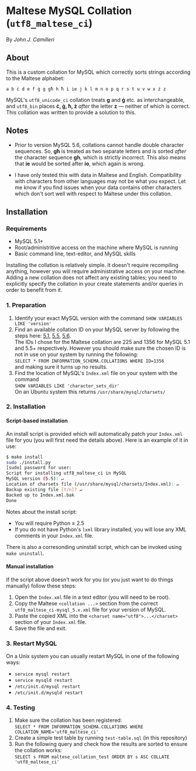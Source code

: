 # Maltese MySQL Collation (`utf8_maltese_ci`)

By _John J. Camilleri_

## About

This is a custom collation for MySQL which correctly sorts strings according to the Maltese alphabet:

    a b ċ d e f ġ g għ h ħ i ie j k l m n o p q r s t u v w x ż z

MySQL's `utf8_unicode_ci` collation treats **g** and **ġ** etc. as interchangeable, and `utf8_bin` places **ċ, ġ, ħ, ż** _after_ the letter **z** — neither of which is correct.
This collation was written to provide a solution to this.

## Notes

- Prior to version MySQL 5.6, collations cannot handle double character sequences.
So, **għ** is treated as two separate letters and is sorted _after_ the character sequence **gh**, which is strictly incorrect.
This also means that **ie** would be sorted after **io**, which again is wrong.

- I have only tested this with data in Maltese and English.
Compatibility with characters from other languages may not be what you expect.
Let me know if you find issues when your data contains other characters which don't sort well with respect to Maltese under this collation.

## Installation

### Requirements

- MySQL 5.1+
- Root/administritive access on the machine where MySQL is running
- Basic command line, text-editor, and MySQL skills

Installing the collation is relatively simple. It doesn't require recompiling anything, however you will require administrative access on your machine.
Adding a new collation does not affect any existing tables; you need to explicitly specify the collation in your create statements and/or queries in order to benefit from it.

### 1. Preparation

1. Identify your exact MySQL version with the command `SHOW VARIABLES LIKE 'version'`
1. Find an available collation ID on your MySQL server by following the steps here:
[5.1][id51], [5.5][id55], [5.6][id56].  
The IDs I chose for the Maltese collation are 225 and 1356 for MySQL 5.1 and 5.5+ respectively.
However you should make sure the chosen ID is not in use on your system by running the following:  
`SELECT * FROM INFORMATION_SCHEMA.COLLATIONS WHERE ID=1356`  
and making sure it turns up no results.
1. Find the location of MySQL's `Index.xml` file on your system with the command  
`SHOW VARIABLES LIKE 'character_sets_dir'`  
On an Ubuntu system this returns `/usr/share/mysql/charsets/`

[id51]:http://dev.mysql.com/doc/refman/5.1/en/adding-collation-choosing-id.html
[id55]:http://dev.mysql.com/doc/refman/5.5/en/adding-collation-choosing-id.html
[id56]:http://dev.mysql.com/doc/refman/5.6/en/adding-collation-choosing-id.html

### 2. Installation

#### Script-based installation

An install script is provided which will automatically patch your `Index.xml` file for you (you will first need the details above). Here is an example of it in use:

```bash
$ make install
sudo ./install.py
[sudo] password for user: 
Script for installing utf8_maltese_ci in MySQL
MySQL version (5.5): ↵
Location of charsets file (/usr/share/mysql/charsets/Index.xml): ↵
Backup existing file [Y/n]? ↵
Backed up to Index.xml.bak
Done
```

Notes about the install script:

- You will require Python ≥ 2.5
- If you do not have Python's `lxml` library installed, you will lose any XML comments in your `Index.xml` file.

There is also a corresonding uninstall script, which can be invoked using `make uninstall`.

#### Manual installation

If the script above doesn't work for you (or you just want to do things manually) follow these steps:

1. Open the `Index.xml` file in a text editor (you will need to be root).
1. Copy the Maltese `<collation ...>` section from the correct `utf8_maltese_ci-mysql_5.x.xml` file for your version of MySQL.
1. Paste the copied XML into the `<charset name="utf8">...</charset>` section of your `Index.xml` file.
1. Save the file and exit.

### 3. Restart MySQL

On a Unix system you can usually restart MySQL in one of the following ways:

- `service mysql restart`
- `service mysqld restart`
- `/etc/init.d/mysql restart`
- `/etc/init.d/mysqld restart`

### 4. Testing

1. Make sure the collation has been registered:  
`SELECT * FROM INFORMATION_SCHEMA.COLLATIONS WHERE COLLATION_NAME='utf8_maltese_ci'`
1. Create a simple test table by running `test-table.sql` (in this repository)
1. Run the following query and check how the results are sorted to ensure the collation works:  
`SELECT s FROM maltese_collation_test ORDER BY s ASC COLLATE 'utf8_maltese_ci'`
